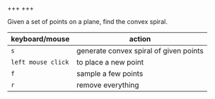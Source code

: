+++
+++

Given a set of points on a plane, find the convex spiral.

| keyboard/mouse | action |
| --- | --- |
| `s` | generate convex spiral of given points |
| `left mouse click` | to place a new point |
| `f` | sample a few points |
| `r` | remove everything |
